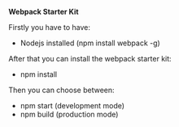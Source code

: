**Webpack Starter Kit**

Firstly you have to have:
- Nodejs installed (npm install webpack -g)

After that you can install the webpack starter kit:
- npm install

Then you can choose between:
- npm start (development mode)
- npm build (production mode)